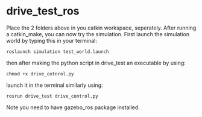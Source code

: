 # drive_test_ros

Place the 2 folders above in you catkin workspace, seperately. After running a catkin_make, you can now try the simulation.
First launch the simulation world by typing this in your terminal:
```
roslaunch simulation test_world.launch 
```
then after making the python script in drive_test an executable by using:
```
chmod +x drive_cotnrol.py
```
launch it in the terminal similarly using:
```
rosrun drive_test drive_control.py
```

Note you need to have gazebo_ros package installed.
